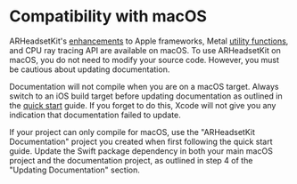# Compatibility with macOS

ARHeadsetKit's [enhancements](enhancements-to-apple-frameworks.md) to Apple frameworks, Metal [utility functions](articles/metal-utility-functions.md), and CPU ray tracing API are available on macOS. To use ARHeadsetKit on macOS, you do not need to modify your source code. However, you must be cautious about updating documentation.

Documentation will not compile when you are on a macOS target. Always switch to an iOS build target before updating documentation as outlined in the [quick start](building-documentation.md#updating-documentation) guide. If you forget to do this, Xcode will not give you any indication that documentation failed to update. 

If your project can only compile for macOS, use the "ARHeadsetKit Documentation" project you created when first following the quick start guide. Update the Swift package dependency in both your main macOS project and the documentation project, as outlined in step 4 of the "Updating Documentation" section.
